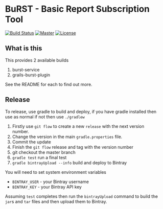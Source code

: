 # BuRST - Basic Report Subscription Tool

[![Build Status](https://travis-ci.org/OxBRCInformatics/BuRST.svg?branch=develop)](https://travis-ci.org/OxBRCInformatics/BuRST)
[![Master](http://img.shields.io/badge/master-2.0.0-green.svg)](https://github.com/OxBRCInformatics/BuRST/tree/master)
[![License](http://img.shields.io/badge/license-MIT_License-lightgrey.svg)](https://github.com/OxBRCInformatics/BuRST/blob/develop/LICENSE)

## What is this

This provides 2 available builds

1. burst-service
1. grails-burst-plugin

See the README for each to find out more.

## Release

To release, use gradle to build and deploy, if you have gradle installed then use as normal if not then use `./gradlew`

1. Firstly use `git flow` to create a new `release` with the next version number.
1. Change the version in the main `gradle.properties` file.
1. Commit the update
1. Finish the `git flow` release and tag with the version number
1. git checkout the master branch
1. `gradle test` run a final test
1. `gradle bintrayUpload --info` build and deploy to Bintray

You will need to set system environment variables

* `BINTRAY_USER` - your Bintray username
* `BINTRAY_KEY` - your Bintray API key

Assuming `test` completes then run the `bintrayUpload` command to build the `jar`s and `tar` files and then upload them
to Bintray.
